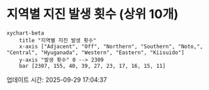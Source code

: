 # 지역별 지진 발생 횟수 (상위 10개)

```mermaid
xychart-beta
    title "지역별 지진 발생 횟수"
    x-axis ["Adjacent", "Off", "Northern", "Southern", "Noto,", "Central", "Hyuganada", "Western", "Eastern", "Kiisuido"]
    y-axis "발생 횟수" 0 --> 2309
    bar [2307, 155, 40, 39, 27, 23, 17, 16, 15, 11]
```

업데이트 시간: 2025-09-29 17:04:37
